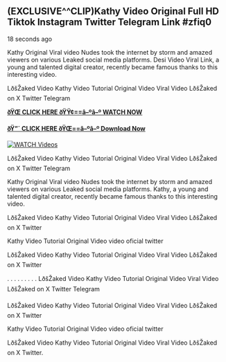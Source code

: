 ## (EXCLUSIVE^^CLIP)Kathy Video Original Full HD Tiktok Instagram Twitter Telegram Link #zfiq0

18 seconds ago

Kathy Original Viral video Nudes took the internet by storm and amazed viewers on various Leaked social media platforms. Desi Video Viral Link, a young and talented digital creator, recently became famous thanks to this interesting video.

LðšŽaked Video Kathy Video Tutorial Original Video Viral Video LðšŽaked on X Twitter Telegram

**[ðŸŒ CLICK HERE ðŸŸ¢==â–ºâ–º WATCH NOW](https://clips-mediaa.blogspot.com/2025/02/video-viral-download.html)**

**[ðŸ”´ CLICK HERE ðŸŒ==â–ºâ–º Download Now](https://clips-mediaa.blogspot.com/2025/02/video-viral-download.html)**

[![WATCH Videos](https://i.imgur.com/dJHk4Zq.gif)](https://clips-mediaa.blogspot.com/2025/02/video-viral-download.html)

LðšŽaked Video Kathy Video Tutorial Original Video Viral Video LðšŽaked on X Twitter Telegram

Kathy Original Viral video Nudes took the internet by storm and amazed viewers on various Leaked social media platforms. Kathy, a young and talented digital creator, recently became famous thanks to this interesting video.

LðšŽaked Video Kathy Video Tutorial Original Video Viral Video LðšŽaked on X Twitter

Kathy Video Tutorial Original Video video oficial twitter

LðšŽaked Video Kathy Video Tutorial Original Video Viral Video LðšŽaked on X Twitter

. . . . . . . . . LðšŽaked Video Kathy Video Tutorial Original Video Viral Video LðšŽaked on X Twitter Telegram

LðšŽaked Video Kathy Video Tutorial Original Video Viral Video LðšŽaked on X Twitter

Kathy Video Tutorial Original Video video oficial twitter

LðšŽaked Video Kathy Video Tutorial Original Video Viral Video LðšŽaked on X Twitter.